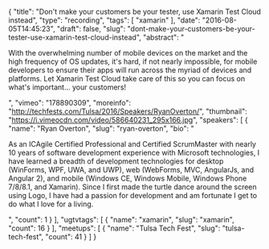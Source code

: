 {
  "title": "Don't make your customers be your tester, use Xamarin Test Cloud instead",
  "type": "recording",
  "tags": [
    "xamarin"
  ],
  "date": "2016-08-05T14:45:23",
  "draft": false,
  "slug": "dont-make-your-customers-be-your-tester-use-xamarin-test-cloud-instead",
  "abstract": "<p>With the overwhelming number of mobile devices on the market and the high frequency of OS updates, it's hard, if not nearly impossible, for mobile developers to ensure their apps will run across the myriad of devices and platforms. Let Xamarin Test Cloud take care of this so you can focus on what's important... your customers!</p>",
  "vimeo": "178890309",
  "moreinfo": "http://techfests.com/Tulsa/2016/Speakers/RyanOverton/",
  "thumbnail": "https://i.vimeocdn.com/video/586640231_295x166.jpg",
  "speakers": [
    {
      "name": "Ryan Overton",
      "slug": "ryan-overton",
      "bio": "<p>As an ICAgile Certified Professional and Certified ScrumMaster with nearly 10 years of software development experience with Microsoft technologies, I have learned a breadth of development technologies for desktop (WinForms, WPF, UWA, and UWP), web (WebForms, MVC, AngularJs, and Angular 2), and mobile (Windows CE, Windows Mobile, Windows Phone 7/8/8.1, and Xamarin). Since I first made the turtle dance around the screen using Logo, I have had a passion for development and am fortunate I get to do what I love for a living.</p>",
      "count": 1
    }
  ],
  "ugtvtags": [
    {
      "name": "xamarin",
      "slug": "xamarin",
      "count": 16
    }
  ],
  "meetups": [
    {
      "name": "Tulsa Tech Fest",
      "slug": "tulsa-tech-fest",
      "count": 41
    }
  ]
}